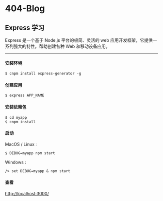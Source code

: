 # 404-Blog
## Express 学习

Express 是一个基于 Node.js 平台的极简、灵活的 web 应用开发框架，它提供一系列强大的特性，帮助创建各种 Web 和移动设备应用。

***

#### 安装环境
```
$ cnpm install express-generator -g
```
#### 创建应用
```
$ express APP_NAME
```
#### 安装依赖包
```
$ cd myapp 
$ cnpm install
```
#### 启动

MacOS / Linux :
```
$ DEBUG=myapp npm start
```
Windows :
```
/> set DEBUG=myapp & npm start
```
#### 查看
[http://localhost:3000/](http://localhost:3000/)